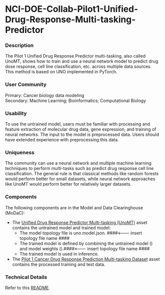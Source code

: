 # NCI-DOE-Collab-Pilot1-Unified-Drug-Response-Multi-tasking-Predictor

### Description
The Pilot 1 Unified Drug Response Predictor multi-tasking, also called UnoMT, shows how to train and use a neural network model to predict drug dose response, cell line classification, etc. across multiple data sources. This method is based on UNO implemented in PyTorch.

### User Community
Primary: Cancer biology data modeling</br>
Secondary: Machine Learning; Bioinformatics; Computational Biology

### Usability
To use the untrained model, users must be familiar with processing and feature extraction of molecular drug data, gene expression, and training of neural networks. The input to the model is preprocessed data. Users should have extended experience with preprocessing this data.

### Uniqueness
The community can use a neural network and multiple machine learning techniques to perform multi-tasks such as predict drug response cell line classification. The general rule is that classical methods like random forests would perform better for small datasets, while neural network approaches like UnoMT would perform better for relatively larger datasets.

### Components
The following components are in the Model and Data Clearinghouse (MoDaC):
* The [Unified Drug Response Predictor Multi-tasking (UnoMT)]() asset contains the untrained model and trained model:
  * The model topology file is uno.model.json. ####<--- insert topology file name ####
  * The trained model is defined by combining the untrained model () and model weights ().####<--- insert topology file name ####
  * The trained model is used in inference.
* The [Pilot 1 Cancer Drug Response Prediction Multi-tasking Dataset](https://modac.cancer.gov/searchTab?dme_data_id=NCI-DME-MS01-8088592) asset contains the processed training and test data. 

### Technical Details
Refer to this [README](./Pilot1/UnoMT/README.md).
